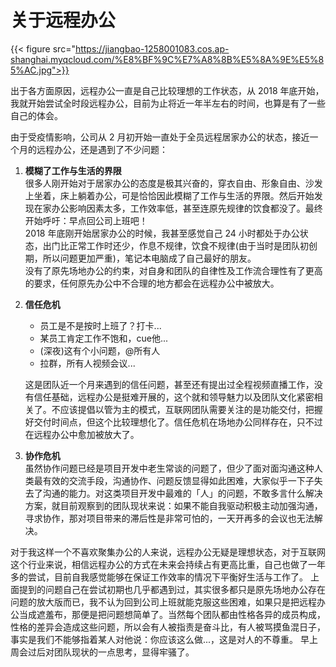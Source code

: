 # 关于远程办公

{{< figure src="https://jiangbao-1258001083.cos.ap-shanghai.myqcloud.com/%E8%BF%9C%E7%A8%8B%E5%8A%9E%E5%85%AC.jpg">}}

出于各方面原因，远程办公一直是自己比较理想的工作状态，从 2018 年底开始，我就开始尝试全时段远程办公，目前为止将近一年半左右的时间，也算是有了一些自己的体会。

由于受疫情影响，公司从 2 月初开始一直处于全员远程居家办公的状态，接近一个月的远程办公，还是遇到了不少问题：
1. **模糊了工作与生活的界限**  
很多人刚开始对于居家办公的态度是极其兴奋的，穿衣自由、形象自由、沙发上坐着，床上躺着办公，可是恰恰因此模糊了工作与生活的界限。然后开始发现在家办公影响因素太多，工作效率低，甚至连原先规律的饮食都没了。最终开始呼吁：早点回公司上班吧！  
2018 年底刚开始居家办公的时候，我甚至感觉自己 24 小时都处于办公状态，出门比正常工作时还少，作息不规律，饮食不规律(由于当时是团队初创期，所以问题更加严重)，笔记本电脑成了自己最好的朋友。  
没有了原先场地办公的约束，对自身和团队的自律性及工作流合理性有了更高的要求，任何原先办公中不合理的地方都会在远程办公中被放大。

2. **信任危机**
    * 员工是不是按时上班了？打卡...
    * 某员工肯定工作不饱和，cue他...
    * (深夜)这有个小问题，@所有人
    * 拉群，所有人视频会议...

    这是团队近一个月来遇到的信任问题，甚至还有提出过全程视频直播工作，没有信任基础，远程办公是挺难开展的，这个就和领导魅力以及团队文化紧密相关了。不应该提倡以管为主的模式，互联网团队需要关注的是功能交付，把握好交付时间点，但这个比较理想化了。信任危机在场地办公同样存在，只不过在远程办公中愈加被放大了。

3. **协作危机**  
虽然协作问题已经是项目开发中老生常谈的问题了，但少了面对面沟通这种人类最有效的交流手段，沟通协作、问题反馈显得如此困难，大家似乎一下子失去了沟通的能力。对这类项目开发中最难的「人」的问题，不敢多言什么解决方案，就目前观察到的团队现状来说：如果不能自我驱动积极主动加强沟通，寻求协作，那对项目带来的滞后性是非常可怕的，一天开再多的会议也无法解决。

对于我这样一个不喜欢聚集办公的人来说，远程办公无疑是理想状态，对于互联网这个行业来说，相信远程办公的方式在未来会持续占有更高比重，自己也做了一年多的尝试，目前自我感觉能够在保证工作效率的情况下平衡好生活与工作了。
上面提到的问题自己在尝试初期也几乎都遇到过，其实很多都只是原先场地办公存在问题的放大版而已，我不认为回到公司上班就能克服这些困难，如果只是把远程办公当成遮羞布，那便是把问题想简单了。当然每个团队都由性格各异的成员构成，性格的差异会造成这些问题，所以会有人被指责是奋斗比，有人被骂摸鱼混日子，事实是我们不能够指着某人对他说：你应该这么做...，这是对人的不尊重。
早上周会过后对团队现状的一点思考，显得牢骚了。

